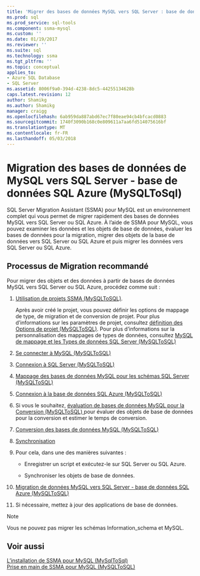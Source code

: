 ```yaml
---
title: 'Migrer des bases de données MySQL vers SQL Server : base de données SQL Azure | Documents Microsoft'
ms.prod: sql
ms.prod_service: sql-tools
ms.component: ssma-mysql
ms.custom: ''
ms.date: 01/19/2017
ms.reviewer: ''
ms.suite: sql
ms.technology: ssma
ms.tgt_pltfrm: ''
ms.topic: conceptual
applies_to:
- Azure SQL Database
- SQL Server
ms.assetid: 8006f9a0-394d-4238-8dc5-44255134628b
caps.latest.revision: 12
author: Shamikg
ms.author: Shamikg
manager: craigg
ms.openlocfilehash: 6ab959da887abd67ec7f80eae94cb4bfcacd0883
ms.sourcegitcommit: 1740f3090b168c0e809611a7aa6fd514075616bf
ms.translationtype: MT
ms.contentlocale: fr-FR
ms.lasthandoff: 05/03/2018
---
```

# <a name="migrating-mysql-databases-to-sql-server---azure-sql-db-mysqltosql"></a>Migration des bases de données de MySQL vers SQL Server - base de données SQL Azure (MySQLToSql)
SQL Server Migration Assistant (SSMA) pour MySQL est un environnement complet qui vous permet de migrer rapidement des bases de données MySQL vers SQL Server ou SQL Azure. À l’aide de SSMA pour MySQL, vous pouvez examiner les données et les objets de base de données, évaluer les bases de données pour la migration, migrer des objets de la base de données vers SQL Server ou SQL Azure et puis migrer les données vers SQL Server ou SQL Azure.  
  
## <a name="recommended-migration-process"></a>Processus de Migration recommandé  
Pour migrer des objets et des données à partir de bases de données MySQL vers SQL Server ou SQL Azure, procédez comme suit :  
  
1.  [Utilisation de projets SSMA &#40;MySQLToSQL&#41;](../../ssma/mysql/working-with-ssma-projects-mysqltosql.md).  
  
    Après avoir créé le projet, vous pouvez définir les options de mappage de type, de migration et de conversion de projet. Pour plus d’informations sur les paramètres de projet, consultez [définition des Options de projet &#40;MySQLToSQL&#41;](../../ssma/mysql/setting-project-options-mysqltosql.md). Pour plus d’informations sur la personnalisation des mappages de types de données, consultez [MySQL de mappage et les Types de données SQL Server &#40;MySQLToSQL&#41;](../../ssma/mysql/mapping-mysql-and-sql-server-data-types-mysqltosql.md)  
  
2.  [Se connecter à MySQL &#40;MySQLToSQL&#41;](../../ssma/mysql/connecting-to-mysql-mysqltosql.md)  
  
3.  [Connexion à SQL Server &#40;MySQLToSQL&#41;](../../ssma/mysql/connecting-to-sql-server-mysqltosql.md)  
  
4.  [Mappage des bases de données MySQL pour les schémas SQL Server &#40;MySQLToSQL&#41;](../../ssma/mysql/mapping-mysql-databases-to-sql-server-schemas-mysqltosql.md)  
  
5.  [Connexion à la base de données SQL Azure &#40;MySQLToSQL&#41;](../../ssma/mysql/connecting-to-azure-sql-db-mysqltosql.md)  
  
6.  Si vous le souhaitez, [évaluation de bases de données MySQL pour la Conversion &#40;MySQLToSQL&#41; ](../../ssma/mysql/assessing-mysql-databases-for-conversion-mysqltosql.md) pour évaluer des objets de base de données pour la conversion et estimer le temps de conversion.  
  
7.  [Conversion des bases de données MySQL &#40;MySQLToSQL&#41;](../../ssma/mysql/converting-mysql-databases-mysqltosql.md)  
  
8.  [Synchronisation](http://msdn.microsoft.com/en-us/ac993a6d-0283-4823-8793-6b217677dfa3)  
  
9. Pour cela, dans une des manières suivantes :  
  
    -   Enregistrer un script et exécutez-le sur SQL Server ou SQL Azure.  
  
    -   Synchroniser les objets de base de données.  
  
10. [Migration de données MySQL vers SQL Server - base de données SQL Azure &#40;MySQLToSQL&#41;](../../ssma/mysql/migrating-mysql-data-into-sql-server-azure-sql-db-mysqltosql.md)  
  
11. Si nécessaire, mettez à jour des applications de base de données.  
  
> [!NOTE]  
> Vous ne pouvez pas migrer les schémas Information_schema et MySQL.  
  
## <a name="see-also"></a>Voir aussi  
[L’installation de SSMA pour MySQL &#40;MySqlToSql&#41;](../../ssma/mysql/installing-ssma-for-mysql-mysqltosql.md)  
[Prise en main de SSMA pour MySQL &#40;MySQLToSQL&#41;](../../ssma/mysql/getting-started-with-ssma-for-mysql-mysqltosql.md)  
  
